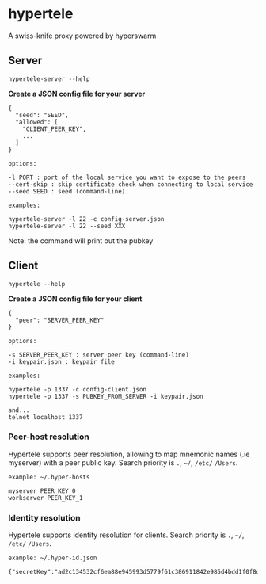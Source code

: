 # hypertele

A swiss-knife proxy powered by hyperswarm

## Server

```
hypertele-server --help
```

**Create a JSON config file for your server**
```
{
  "seed": "SEED",
  "allowed": [
    "CLIENT_PEER_KEY",
    ...
  ]
}
```

```
options:

-l PORT : port of the local service you want to expose to the peers
--cert-skip : skip certificate check when connecting to local service 
--seed SEED : seed (command-line)
```

```
examples:

hypertele-server -l 22 -c config-server.json
hypertele-server -l 22 --seed XXX
```

Note: the command will print out the pubkey




## Client

```
hypertele --help
```

**Create a JSON config file for your client**
```
{
  "peer": "SERVER_PEER_KEY"
}
```

```
options:

-s SERVER_PEER_KEY : server peer key (command-line)
-i keypair.json : keypair file
```

```
examples:

hypertele -p 1337 -c config-client.json
hypertele -p 1337 -s PUBKEY_FROM_SERVER -i keypair.json

and...
telnet localhost 1337
```

### Peer-host resolution

Hypertele supports peer resolution, allowing to map mnemonic names (.ie myserver) with a peer public key. Search priority is `.`, `~/`, `/etc/` `/Users`.

```
example: ~/.hyper-hosts

myserver PEER_KEY_0
workserver PEER_KEY_1
```

### Identity resolution

Hypertele supports identity resolution for clients.
Search priority is `.`, `~/`, `/etc/` `/Users`.


```
example: ~/.hyper-id.json

{"secretKey":"ad2c134532cf6ea88e945993d5779f61c386911842e985d4bdd1f0f8d1e332d78ae76d1d5243ac80c5acb3d39b04c81782802ac1f75b30c6b249ec59c762a077","publicKey":"8ae76d1d5243ac80c5acb3d39b04c81782802ac1f75b30c6b249ec59c762a077"}
```
